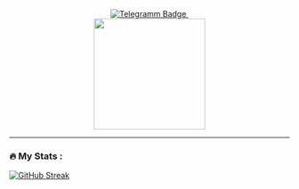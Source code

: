 <div id="badges" align="center">
  <a href="https://t.me/g171g">
    <img src="https://img.shields.io/badge/Telegram-purple?logo=telegram&logoColor=black" alt="Telegramm Badge"/>
  </a>
  <a href="https://www.youtube.com/watch?v=dQw4w9WgXcQ">
    <img src="https://komarev.com/ghpvc/?username=OvchinnikovI17" alt=""/>
  </a>

</div>
<div id="header" align="center">
  <img src="https://media.giphy.com/media/v1.Y2lkPTc5MGI3NjExZGQ1YzJmMTQ2NTNlNDkyNTAxYWU1MzNkYWQyOWY2ZjM1ODZjNjhkZiZlcD12MV9pbnRlcm5hbF9naWZzX2dpZklkJmN0PWc/l0aSgmztK0XdbHmpFv/giphy.gif" width="200"/>
</div>

---

### :fire: My Stats :
[![GitHub Streak](http://github-readme-streak-stats.herokuapp.com?user=OvchinnikovI17&theme=radical&hide_border=true&date_format=j%2Fn%5B%2FY%5D)](https://git.io/streak-stats)


